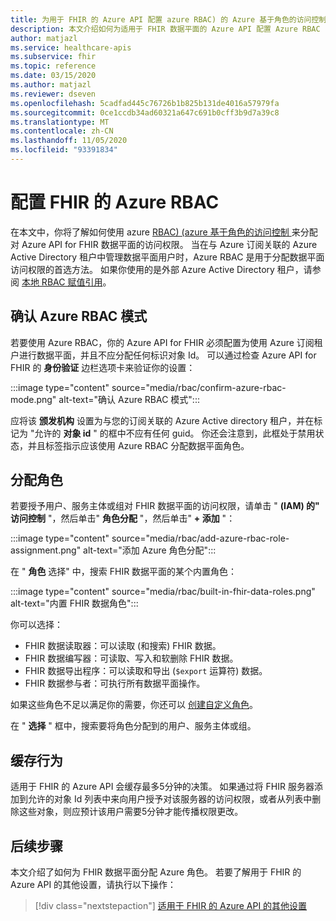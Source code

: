 ```yaml
---
title: 为用于 FHIR 的 Azure API 配置 azure RBAC) 的 Azure 基于角色的访问控制 (
description: 本文介绍如何为适用于 FHIR 数据平面的 Azure API 配置 Azure RBAC
author: matjazl
ms.service: healthcare-apis
ms.subservice: fhir
ms.topic: reference
ms.date: 03/15/2020
ms.author: matjazl
ms.reviewer: dseven
ms.openlocfilehash: 5cadfad445c76726b1b825b131de4016a57979fa
ms.sourcegitcommit: 0ce1ccdb34ad60321a647c691b0cff3b9d7a39c8
ms.translationtype: MT
ms.contentlocale: zh-CN
ms.lasthandoff: 11/05/2020
ms.locfileid: "93391834"
---
```

# <a name="configure-azure-rbac-for-fhir"></a>配置 FHIR 的 Azure RBAC 

在本文中，你将了解如何使用 azure [RBAC)  (azure 基于角色的访问控制 ](../role-based-access-control/index.yml) 来分配对 Azure API for FHIR 数据平面的访问权限。 当在与 Azure 订阅关联的 Azure Active Directory 租户中管理数据平面用户时，Azure RBAC 是用于分配数据平面访问权限的首选方法。 如果你使用的是外部 Azure Active Directory 租户，请参阅 [本地 RBAC 赋值引用](configure-local-rbac.md)。

## <a name="confirm-azure-rbac-mode"></a>确认 Azure RBAC 模式

若要使用 Azure RBAC，你的 Azure API for FHIR 必须配置为使用 Azure 订阅租户进行数据平面，并且不应分配任何标识对象 Id。 可以通过检查 Azure API for FHIR 的 **身份验证** 边栏选项卡来验证你的设置：

:::image type="content" source="media/rbac/confirm-azure-rbac-mode.png" alt-text="确认 Azure RBAC 模式":::

应将该 **颁发机构** 设置为与您的订阅关联的 Azure Active directory 租户，并在标记为 "允许的 **对象 id** " 的框中不应有任何 guid。 你还会注意到，此框处于禁用状态，并且标签指示应该使用 Azure RBAC 分配数据平面角色。

## <a name="assign-roles"></a>分配角色

若要授予用户、服务主体或组对 FHIR 数据平面的访问权限，请单击 " **(IAM) 的" 访问控制** "，然后单击" **角色分配** "，然后单击" **+ 添加** "：

:::image type="content" source="media/rbac/add-azure-rbac-role-assignment.png" alt-text="添加 Azure 角色分配":::

在 " **角色** 选择" 中，搜索 FHIR 数据平面的某个内置角色：

:::image type="content" source="media/rbac/built-in-fhir-data-roles.png" alt-text="内置 FHIR 数据角色":::

你可以选择：

* FHIR 数据读取器：可以读取 (和搜索) FHIR 数据。
* FHIR 数据编写器：可读取、写入和软删除 FHIR 数据。
* FHIR 数据导出程序：可以读取和导出 (`$export` 运算符) 数据。
* FHIR 数据参与者：可执行所有数据平面操作。

如果这些角色不足以满足你的需要，你还可以 [创建自定义角色](../role-based-access-control/tutorial-custom-role-powershell.md)。

在 " **选择** " 框中，搜索要将角色分配到的用户、服务主体或组。

## <a name="caching-behavior"></a>缓存行为

适用于 FHIR 的 Azure API 会缓存最多5分钟的决策。 如果通过将 FHIR 服务器添加到允许的对象 Id 列表中来向用户授予对该服务器的访问权限，或者从列表中删除这些对象，则应预计该用户需要5分钟才能传播权限更改。

## <a name="next-steps"></a>后续步骤

本文介绍了如何为 FHIR 数据平面分配 Azure 角色。 若要了解用于 FHIR 的 Azure API 的其他设置，请执行以下操作：
 
>[!div class="nextstepaction"]
>[适用于 FHIR 的 Azure API 的其他设置](azure-api-for-fhir-additional-settings.md)